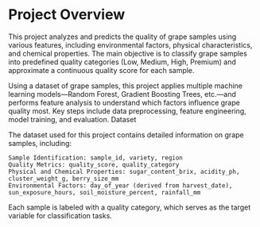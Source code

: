 # Project Overview

This project analyzes and predicts the quality of grape samples using various features, including environmental factors, physical characteristics, and chemical properties. The main objective is to classify grape samples into predefined quality categories (Low, Medium, High, Premium) and approximate a continuous quality score for each sample.

Using a dataset of grape samples, this project applies multiple machine learning models—Random Forest, Gradient Boosting Trees, etc.—and performs feature analysis to understand which factors influence grape quality most. Key steps include data preprocessing, feature engineering, model training, and evaluation.
Dataset

The dataset used for this project contains detailed information on grape samples, including:

    Sample Identification: sample_id, variety, region
    Quality Metrics: quality_score, quality_category
    Physical and Chemical Properties: sugar_content_brix, acidity_ph, cluster_weight_g, berry_size_mm
    Environmental Factors: day_of_year (derived from harvest_date), sun_exposure_hours, soil_moisture_percent, rainfall_mm

Each sample is labeled with a quality category, which serves as the target variable for classification tasks.

